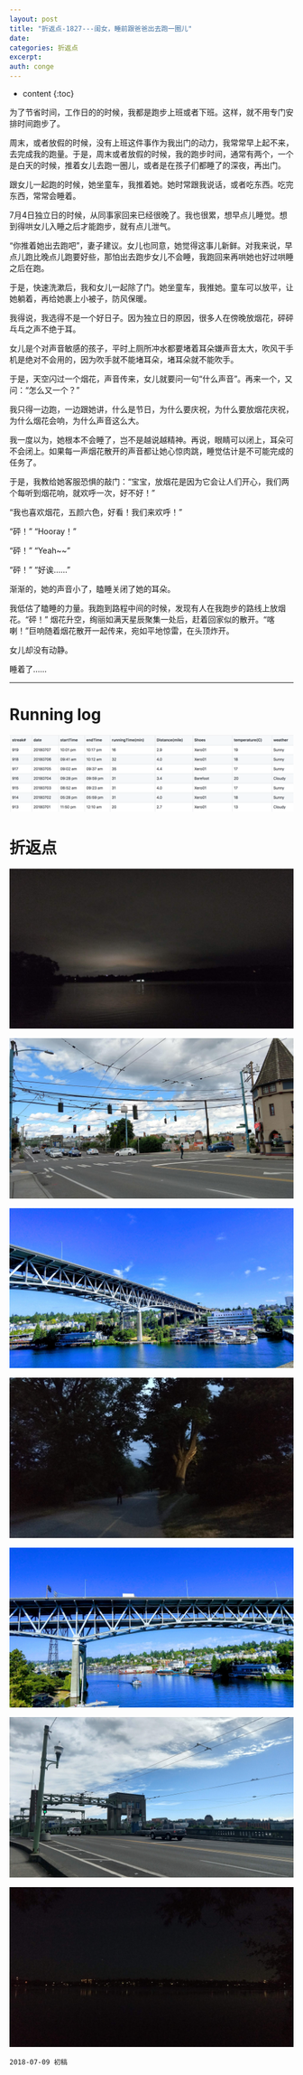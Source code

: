 ```yaml
---
layout: post
title: "折返点-1827---闺女，睡前跟爸爸出去跑一圈儿"
date:
categories: 折返点
excerpt:
auth: conge
---
```

* content
{:toc}

为了节省时间，工作日的的时候，我都是跑步上班或者下班。这样，就不用专门安排时间跑步了。

周末，或者放假的时候，没有上班这件事作为我出门的动力，我常常早上起不来，去完成我的跑量。于是，周末或者放假的时候，我的跑步时间，通常有两个，一个是白天的时候，推着女儿去跑一圈儿，或者是在孩子们都睡了的深夜，再出门。

跟女儿一起跑的时候，她坐童车，我推着她。她时常跟我说话，或者吃东西。吃完东西，常常会睡着。

7月4日独立日的时候，从同事家回来已经很晚了。我也很累，想早点儿睡觉。想到得哄女儿入睡之后才能跑步，就有点儿泄气。

“你推着她出去跑吧”，妻子建议。女儿也同意，她觉得这事儿新鲜。对我来说，早点儿跑比晚点儿跑要好些，那怕出去跑步女儿不会睡，我跑回来再哄她也好过哄睡之后在跑。

于是，快速洗漱后，我和女儿一起除了门。她坐童车，我推她。童车可以放平，让她躺着，再给她裹上小被子，防风保暖。

我得说，我选得不是一个好日子。因为独立日的原因，很多人在傍晚放烟花，砰砰乓乓之声不绝于耳。

女儿是个对声音敏感的孩子，平时上厕所冲水都要堵着耳朵嫌声音太大，吹风干手机是绝对不会用的，因为吹手就不能堵耳朵，堵耳朵就不能吹手。

于是，天空闪过一个烟花，声音传来，女儿就要问一句“什么声音”。再来一个，又问：“怎么又一个？”

我只得一边跑，一边跟她讲，什么是节日，为什么要庆祝，为什么要放烟花庆祝，为什么烟花会响，为什么声音这么大。

我一度以为，她根本不会睡了，岂不是越说越精神。再说，眼睛可以闭上，耳朵可不会闭上。如果每一声烟花散开的声音都让她心惊肉跳，睡觉估计是不可能完成的任务了。

于是，我教给她客服恐惧的敲门：“宝宝，放烟花是因为它会让人们开心，我们两个每听到烟花响，就欢呼一次，好不好！”

“我也喜欢烟花，五颜六色，好看！我们来欢呼！”

“砰！” “Hooray！”

“砰！” “Yeah~~”

“砰！” “好诶……”

渐渐的，她的声音小了，瞌睡关闭了她的耳朵。

我低估了瞌睡的力量。我跑到路程中间的时候，发现有人在我跑步的路线上放烟花。“砰！” 烟花升空，绚丽如满天星辰聚集一处后，赶着回家似的散开。“喀喇！”巨响随着烟花散开一起传来，宛如平地惊雷，在头顶炸开。

女儿却没有动静。

睡着了……

------

# Running log
![Running log week 27, 2018](/assets/images/折返点/118382-29040eadb53edb07.png)

# 折返点
![20180701.jpg](/assets/images/折返点/118382-c3632e7d5520998a.jpg)

![20180702.jpg](/assets/images/折返点/118382-867413564a6d28d7.jpg)

![20180703.jpg](/assets/images/折返点/118382-503a31677ccb0e0f.jpg)

![20180704.jpg](/assets/images/折返点/118382-42b981b1110f2307.jpg)

![20180705.jpg](/assets/images/折返点/118382-2ee46c90927b55cb.jpg)

![20180706.jpg](/assets/images/折返点/118382-b000debf0e7a6148.jpg)

![20180707.jpg](/assets/images/折返点/118382-52fe11318c01aaf1.jpg)

```
2018-07-09 初稿
```
